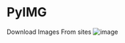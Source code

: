 # PyIMG
Download Images From sites
![image](https://user-images.githubusercontent.com/32175665/175972067-c65a6001-9e3a-4061-b37f-635b56ee9007.png)
